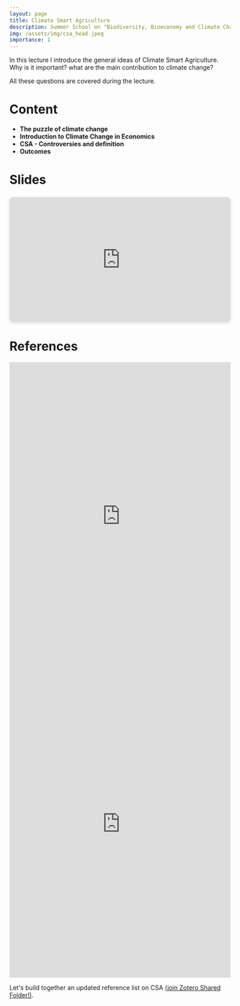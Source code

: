 ```yaml
---
layout: page
title: Climate Smart Agriculture
description: Summer School on "Biodiversity, Bioeconomy and Climate Change" (2023)
img: /assets/img/csa_head.jpeg
importance: 1
---
```


In this lecture I introduce the general ideas of Climate Smart Agriculture. Why is it important? what are the main contribution to climate change? 

All these questions are covered during the lecture.
# Content

  - **The puzzle of climate change**
  - **Introduction to Climate Change in Economics**
  - **CSA - Controversies and definition** 
  - **Outcomes** 
# Slides

<div style="position: relative; width: 100%; height: 0; padding-top: 56.2500%;
 padding-bottom: 0; box-shadow: 0 2px 8px 0 rgba(63,69,81,0.16); margin-top: 1.6em; margin-bottom: 0.9em; overflow: hidden;
 border-radius: 8px; will-change: transform;">
  <iframe loading="lazy" style="position: absolute; width: 100%; height: 100%; top: 0; left: 0; border: none; padding: 0;margin: 0;"
    src="https:&#x2F;&#x2F;www.canva.com&#x2F;design&#x2F;DAFuLvpxO9I&#x2F;view?embed" allowfullscreen="allowfullscreen" allow="fullscreen">
  </iframe>
</div>


# References

<iframe src="https://app.litmaps.com/embed/a279babe-fba1-49b4-b74c-ccca07268339?background-color=%23ffffff&axes=true&legend=false&controls=false&title=true&attribution=false" width="100%" height="100%" style="border:none; min-width: 300px; min-height: 500px; max-height: 700px; max-width: 1000px"></iframe>

<iframe src="https://bibbase.org/show?bib=https%3A%2F%2Fapi.zotero.org%2Fgroups%2F5194531%2Fitems%3Fkey%3D7qHIy4DrYxGHcP2M7pZXOL4Q%26format%3Dbibtex%26limit%3D100" width="100%" height="100%" style="border:none; min-width: 300px; min-height: 500px; max-height: 700px; max-width: 1000px"></iframe>

Let's build together an updated reference list on CSA [(join Zotero Shared Folder!)](https://www.zotero.org/groups/5194531/teaching_csa/items).